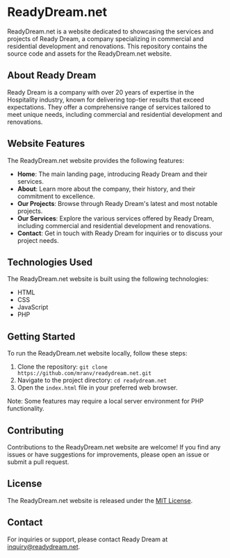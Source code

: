 # ReadyDream.net

ReadyDream.net is a website dedicated to showcasing the services and projects of Ready Dream, a company specializing in commercial and residential development and renovations. This repository contains the source code and assets for the ReadyDream.net website.

## About Ready Dream

Ready Dream is a company with over 20 years of expertise in the Hospitality industry, known for delivering top-tier results that exceed expectations. They offer a comprehensive range of services tailored to meet unique needs, including commercial and residential development and renovations.

## Website Features

The ReadyDream.net website provides the following features:

- **Home**: The main landing page, introducing Ready Dream and their services.
- **About**: Learn more about the company, their history, and their commitment to excellence.
- **Our Projects**: Browse through Ready Dream's latest and most notable projects.
- **Our Services**: Explore the various services offered by Ready Dream, including commercial and residential development and renovations.
- **Contact**: Get in touch with Ready Dream for inquiries or to discuss your project needs.

## Technologies Used

The ReadyDream.net website is built using the following technologies:

- HTML
- CSS
- JavaScript
- PHP

## Getting Started

To run the ReadyDream.net website locally, follow these steps:

1. Clone the repository: `git clone https://github.com/mranv/readydream.net.git`
2. Navigate to the project directory: `cd readydream.net`
3. Open the `index.html` file in your preferred web browser.

Note: Some features may require a local server environment for PHP functionality.

## Contributing

Contributions to the ReadyDream.net website are welcome! If you find any issues or have suggestions for improvements, please open an issue or submit a pull request.

## License

The ReadyDream.net website is released under the [MIT License](https://opensource.org/licenses/MIT).

## Contact

For inquiries or support, please contact Ready Dream at [inquiry@readydream.net](mailto:inquiry@readydream.net).
